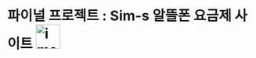 # 파이널 프로젝트 : Sim-s 알뜰폰 요금제 사이트 <img width="50" alt="image" src="https://noticon-static.tammolo.com/dgggcrkxq/image/upload/v1568917764/noticon/stddia3lvzo8napn15ec.png">
